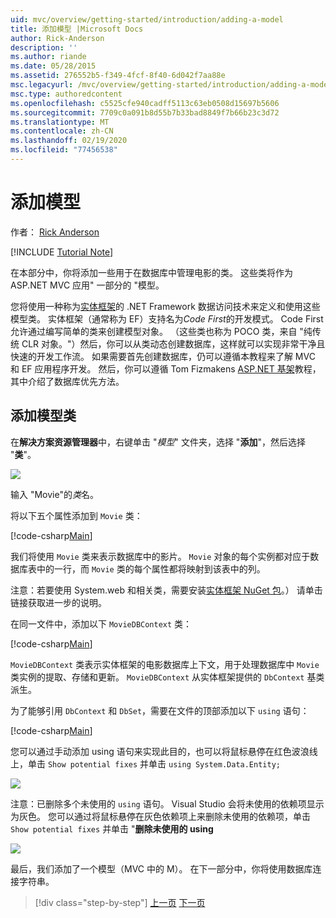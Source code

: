 ```yaml
---
uid: mvc/overview/getting-started/introduction/adding-a-model
title: 添加模型 |Microsoft Docs
author: Rick-Anderson
description: ''
ms.author: riande
ms.date: 05/28/2015
ms.assetid: 276552b5-f349-4fcf-8f40-6d042f7aa88e
msc.legacyurl: /mvc/overview/getting-started/introduction/adding-a-model
msc.type: authoredcontent
ms.openlocfilehash: c5525cfe940cadff5113c63eb0508d15697b5606
ms.sourcegitcommit: 7709c0a091b8d55b7b33bad8849f7b66b23c3d72
ms.translationtype: MT
ms.contentlocale: zh-CN
ms.lasthandoff: 02/19/2020
ms.locfileid: "77456538"
---
```

# <a name="adding-a-model"></a>添加模型

作者： [Rick Anderson](https://twitter.com/RickAndMSFT)

[!INCLUDE [Tutorial Note](index.md)]

在本部分中，你将添加一些用于在数据库中管理电影的类。 这些类将作为 ASP.NET MVC 应用&quot; 一部分的 &quot;模型。

您将使用一种称为[实体框架](https://docs.microsoft.com/ef/)的 .NET Framework 数据访问技术来定义和使用这些模型类。 实体框架（通常称为 EF）支持名为*Code First*的开发模式。 Code First 允许通过编写简单的类来创建模型对象。 （这些类也称为 POCO 类，来自 &quot;纯传统 CLR 对象。&quot;）然后，你可以从类动态创建数据库，这样就可以实现非常干净且快速的开发工作流。 如果需要首先创建数据库，仍可以遵循本教程来了解 MVC 和 EF 应用程序开发。 然后，你可以遵循 Tom Fizmakens [ASP.NET 基架](xref:visual-studio/overview/2013/aspnet-scaffolding-overview)教程，其中介绍了数据库优先方法。

## <a name="adding-model-classes"></a>添加模型类

在**解决方案资源管理器**中，右键单击 "*模型*" 文件夹，选择 "**添加**"，然后选择 "**类**"。

![](adding-a-model/_static/image1.png)

输入 &quot;Movie&quot;的*类*名。

将以下五个属性添加到 `Movie` 类：

[!code-csharp[Main](adding-a-model/samples/sample1.cs)]

我们将使用 `Movie` 类来表示数据库中的影片。 `Movie` 对象的每个实例都对应于数据库表中的一行，而 `Movie` 类的每个属性都将映射到该表中的列。

注意：若要使用 System.web 和相关类，需要安装[实体框架 NuGet 包](https://www.nuget.org/packages/EntityFramework/)。） 请单击链接获取进一步的说明。

在同一文件中，添加以下 `MovieDBContext` 类：

[!code-csharp[Main](adding-a-model/samples/sample2.cs?highlight=2,15-18)]

`MovieDBContext` 类表示实体框架的电影数据库上下文，用于处理数据库中 `Movie` 类实例的提取、存储和更新。 `MovieDBContext` 从实体框架提供的 `DbContext` 基类派生。

为了能够引用 `DbContext` 和 `DbSet`，需要在文件的顶部添加以下 `using` 语句：

[!code-csharp[Main](adding-a-model/samples/sample3.cs)]

您可以通过手动添加 using 语句来实现此目的，也可以将鼠标悬停在红色波浪线上，单击 `Show potential fixes` 并单击 `using System.Data.Entity;`

![](adding-a-model/_static/image2.png)

注意：已删除多个未使用的 `using` 语句。 Visual Studio 会将未使用的依赖项显示为灰色。 您可以通过将鼠标悬停在灰色依赖项上来删除未使用的依赖项，单击 `Show potential fixes` 并单击 "**删除未使用的 using**

![](adding-a-model/_static/image3.png)

最后，我们添加了一个模型（MVC 中的 M）。 在下一部分中，你将使用数据库连接字符串。

> [!div class="step-by-step"]
> [上一页](adding-a-view.md)
> [下一页](creating-a-connection-string.md)
